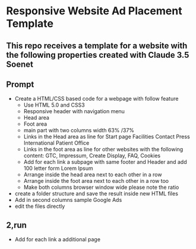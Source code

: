 # Responsive Website Ad Placement Template

## This repo receives a template for a website with the following properties created with Claude 3.5 Soenet

## Prompt

- Create a HTML/CSS based code for a webpage with follow feature
  - Use HTML 5.0 and CSS3
  - Responsive header with navigation menu
  - Head area
  - Foot area
  - main part with two columns width 63% /37%
  - Links in the Head area as line for Start page Facilities Contact Press International Patient Office  
  - Links in the foot area as line for other websites with the following content: GTC, Impressum, Create Display, FAQ, Cookies
  - Add for each link a subpage with same footer and Header and add 100 letter form Lorem Ipsum
  - Arrange inside the head area next to each other in a row
  - Arrange inside the foot area next to each other in a row too
  - Make both columns browser window wide please note the ratio
- create a folder structure and save the result inside new  HTML files
- Add in second columns sample  Google Ads
- edit the files directly

## 2,run

- Add for each link a additional page
